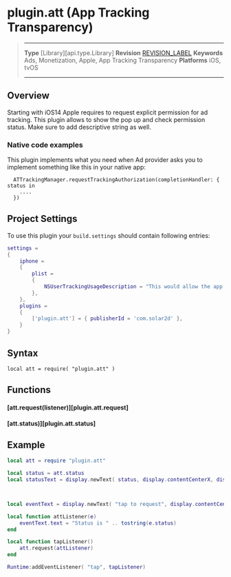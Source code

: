 # plugin.att (App Tracking Transparency)

> --------------------- ------------------------------------------------------------------------------------------
> __Type__				[Library][api.type.Library]
> __Revision__			[REVISION_LABEL](REVISION_URL)
> __Keywords__			Ads, Monetization, Apple, App Tracking Transparency
> __Platforms__			iOS, tvOS
> --------------------- ------------------------------------------------------------------------------------------

## Overview

Starting with iOS14 Apple requires to request explicit permission for ad tracking. This plugin allows to show the pop up and check permission status. Make sure to add descriptive string as well.

### Native code examples

This plugin implements what you need when Ad provider asks you to implement something like this in your native app:

```
  ATTrackingManager.requestTrackingAuthorization(completionHandler: { status in
	....
  })
```

## Project Settings

To use this plugin your `build.settings` should contain following entries:

``````lua
settings = 
{
	iphone =
	{
		plist =
		{
			NSUserTrackingUsageDescription = "This would allow the app to advertise better.",
		},
	},
	plugins =
	{
		['plugin.att'] = { publisherId = 'com.solar2d' },
	}
}
``````

## Syntax

	local att = require( "plugin.att" )

## Functions

#### [att.request(listener)][plugin.att.request]

#### [att.status)][plugin.att.status]

## Example

``````lua
local att = require "plugin.att"

local status = att.status
local statusText = display.newText( status, display.contentCenterX, display.contentCenterY*0.5, nil, 14 )



local eventText = display.newText( "tap to request", display.contentCenterX, display.contentCenterY*1.5, display.contentWidth*0.5, display.contentHeight*0.25, nil, 14 )

local function attListener(e)
	eventText.text = "Status is " .. tostring(e.status)
end

local function tapListener()
	att.request(attListener)
end

Runtime:addEventListener( "tap", tapListener)
``````